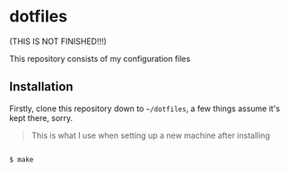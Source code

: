 # dotfiles

(THIS IS NOT FINISHED!!!)

This repository consists of my configuration files

## Installation

Firstly, clone this repository down to `~/dotfiles`, a few things assume it's
kept there, sorry.

> This is what I use when setting up a new machine after installing

```bash

$ make

```

